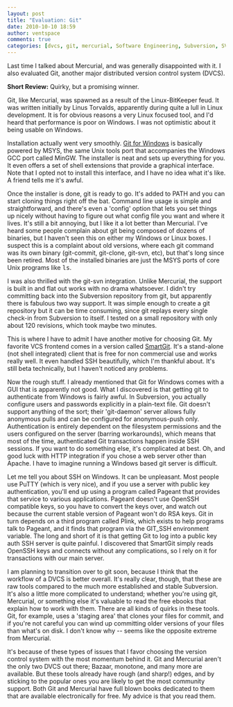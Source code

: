 ```yaml
---
layout: post
title: "Evaluation: Git"
date: 2010-10-10 18:59
author: ventspace
comments: true
categories: [dvcs, git, mercurial, Software Engineering, Subversion, SVN]
---
```

Last time I talked about Mercurial, and was generally disappointed with it. I also evaluated Git, another major distributed version control system (DVCS). 

<b>Short Review:</b> Quirky, but a promising winner.

Git, like Mercurial, was spawned as a result of the Linux-BitKeeper feud. It was written initially by Linus Torvalds, apparently during quite a lull in Linux development. It is for obvious reasons a very Linux focused tool, and I'd heard that performance is poor on Windows. I was not optimistic about it being usable on Windows.

Installation actually went very smoothly. <a href="http://code.google.com/p/msysgit/">Git for Windows</a> is basically powered by MSYS, the same Unix tools port that accompanies the Windows GCC port called MinGW. The installer is neat and sets up everything for you. It even offers a set of shell extensions that provide a graphical interface. Note that I opted not to install this interface, and I have no idea what it's like. A friend tells me it's awful.

Once the installer is done, git is ready to go. It's added to PATH and you can start cloning things right off the bat. Command line usage is simple and straightforward, and there's even a 'config' option that lets you set things up nicely without having to figure out what config file you want and where it lives. It's still a bit annoying, but I like it a lot better than Mercurial. I've heard some people complain about git being composed of dozens of binaries, but I haven't seen this on either my Windows or Linux boxes. I suspect this is a complaint about old versions, where each git command was its own binary (git-commit, git-clone, git-svn, etc), but that's long since been retired. Most of the installed binaries are just the MSYS ports of core Unix programs like <tt>ls</tt>.

I was also thrilled with the git-svn integration. Unlike Mercurial, the support is built in and flat out works with no drama whatsoever. I didn't try committing back into the Subversion repository from git, but apparently there is fabulous two way support. It was simple enough to create a git repository but it can be time consuming, since git replays every single check-in from Subversion to itself. I tested on a small repository with only about 120 revisions, which took maybe two minutes.

This is where I have to admit I have another motive for choosing Git. My favorite VCS frontend comes in a version called <a href="http://www.syntevo.com/smartgit/index.html">SmartGit</a>. It's a stand-alone (not shell integrated) client that is free for non commercial use and works really well. It even handled SSH beautifully, which I'm thankful about. It's still beta technically, but I haven't noticed any problems.

Now the rough stuff. I already mentioned that Git for Windows comes with a GUI that is apparently not good. What I discovered is that getting git to authenticate from Windows is fairly awful. In Subversion, you actually configure users and passwords explicitly in a plain-text file. Git doesn't support anything of the sort; their 'git-daemon' server allows fully anonymous pulls and can be configured for anonymous-push only. Authentication is entirely dependent on the filesystem permissions and the users configured on the server (barring workarounds), which means that most of the time, authenticated Git transactions happen inside SSH sessions. If you want to do something else, it's complicated at best. Oh, and good luck with HTTP integration if you chose a web server other than Apache. I have to imagine running a Windows based git server is difficult.

Let me tell you about SSH on Windows. It can be unpleasant. Most people use PuTTY (which is very nice), and if you use a server with public key authentication, you'll end up using a program called Pageant that provides that service to various applications. Pageant doesn't use OpenSSH compatible keys, so you have to convert the keys over, and watch out because the current stable version of Pageant won't do RSA keys. Git in turn depends on a third program called Plink, which exists to help programs talk to Pageant, and it finds that program via the GIT_SSH environment variable. The long and short of it is that getting Git to log into a public key auth SSH server is quite painful. I discovered that SmartGit simply reads OpenSSH keys and connects without any complications, so I rely on it for transactions with our main server.

I am planning to transition over to git soon, because I think that the workflow of a DVCS is better overall. It's really clear, though, that these are raw tools compared to the much more established and stable Subversion. It's also a little more complicated to understand; whether you're using git, Mercurial, or something else it's valuable to read the free ebooks that explain how to work with them. There are all kinds of quirks in these tools. Git, for example, uses a 'staging area' that clones your files for commit, and if you're not careful you can wind up committing older versions of your files than what's on disk. I don't know why -- seems like the opposite extreme from Mercurial. 

It's because of these types of issues that I favor choosing the version control system with the most momentum behind it. Git and Mercurial aren't the only two DVCS out there; Bazaar, monotone, and many more are available. But these tools already have rough (and sharp!) edges, and by sticking to the popular ones you are likely to get the most community support. Both Git and Mercurial have full blown books dedicated to them that are available electronically for free. My advice is that you read them.
